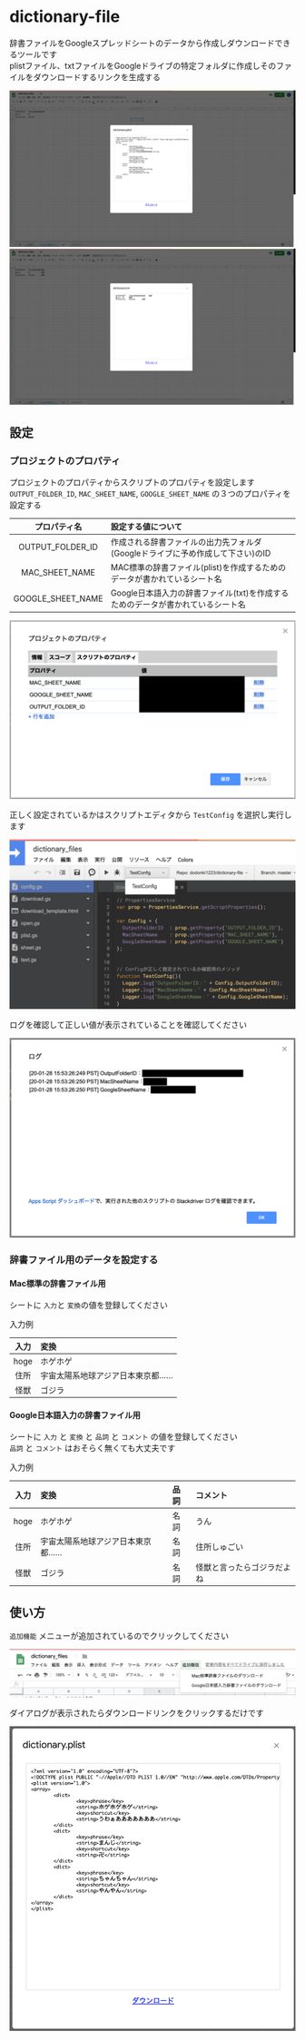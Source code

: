 # dictionary-file

辞書ファイルをGoogleスプレッドシートのデータから作成しダウンロードできるツールです  
plistファイル、txtファイルをGoogleドライブの特定フォルダに作成しそのファイルをダウンロードするリンクを生成する

![mac_dictionary_file_download](./images/mac_dictionary_file_download.png)
![google_dictionary_file_download](./images/google_dictionary_file_download.png)

## 設定

### プロジェクトのプロパティ

プロジェクトのプロパティからスクリプトのプロパティを設定します  
`OUTPUT_FOLDER_ID`, `MAC_SHEET_NAME`, `GOOGLE_SHEET_NAME` の３つのプロパティを設定する

| プロパティ名       | 設定する値について                                                              |
|:------------------:|:--------------------------------------------------------------------------------|
|  OUTPUT_FOLDER_ID  | 作成される辞書ファイルの出力先フォルダ(Googleドライブに予め作成して下さい)のID  |
|  MAC_SHEET_NAME    | MAC標準の辞書ファイル(plist)を作成するためのデータが書かれているシート名        |
|  GOOGLE_SHEET_NAME | Google日本語入力の辞書ファイル(txt)を作成するためのデータが書かれているシート名 |

![script_property](./images/script_property.png)

正しく設定されているかはスクリプトエディタから `TestConfig` を選択し実行します

![select_run_test_config](./images/select_run_test_config.png)

ログを確認して正しい値が表示されていることを確認してください

![test_config_run_result](./images/test_config_run_result.png)

### 辞書ファイル用のデータを設定する

#### Mac標準の辞書ファイル用

シートに `入力`と `変換`の値を登録してください

入力例

| 入力    | 変換                               |
|:-------:|:-----------------------------------|
|  hoge   | ホゲホゲ                           |
|  住所   | 宇宙太陽系地球アジア日本東京都…… |
|  怪獣   | ゴジラ                             |

#### Google日本語入力の辞書ファイル用

シートに `入力` と `変換` と `品詞` と `コメント` の値を登録してください  
`品詞` と `コメント` はおそらく無くても大丈夫です

入力例

| 入力    | 変換                               | 品詞  | コメント                   |
|:-------:|:-----------------------------------|:------|:---------------------------|
|  hoge   | ホゲホゲ                           | 名詞  | うん                       |
|  住所   | 宇宙太陽系地球アジア日本東京都…… | 名詞  | 住所しゅごい               |
|  怪獣   | ゴジラ                             | 名詞  | 怪獣と言ったらゴジラだよね |

## 使い方

`追加機能` メニューが追加されているのでクリックしてください

![addon_menu](./images/addon_menu.png)

ダイアログが表示されたらダウンロードリンクをクリックするだけです

![download_dailog](./images/download_dailog.png)

